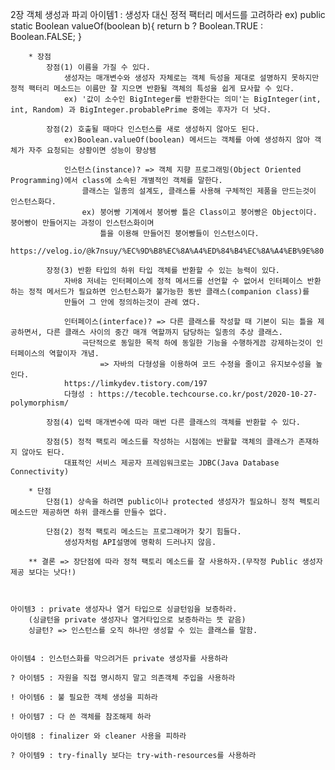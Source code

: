 2장 객체 생성과 파괴
	아이템1 : 생성자 대신 정적 팩터리 메서드를 고려하라 
		ex)
			public static Boolean valueOf(boolean b){
				return b ? Boolean.TRUE : Boolean.FALSE;
			}
			
		* 장점
			장점(1) 이름을 가질 수 있다.
				생성자는 매개변수와 생성자 자체로는 객체 득성을 제대로 설명하지 못하지만 정적 팩터리 메소드는 이름만 잘 지으면 반환될 객체의 특성을 쉽게 묘사할 수 있다.
				ex) '값이 소수인 BigInteger를 반환한다는 의미'는 BigInteger(int, int, Random) 과 BigInteger.probablePrime 중에는 후자가 더 낫다.
				
			장점(2) 호출될 때마다 인스턴스를 새로 생성하지 않아도 된다.
				ex)Boolean.valueOf(boolean) 메서드는 객체를 아예 생성하지 않아 객체가 자주 요청되는 상황이면 성능이 향상됌
				
				인스턴스(instance)? => 객체 지향 프로그래밍(Object Oriented Programming)에서 class에 소속된 개별적인 객체를 말한다.
					클래스는 일종의 설계도, 클래스를 사용해 구체적인 제품을 만드는것이 인스턴스화다.
					ex) 붕어빵 기계에서 붕어빵 틀은 Class이고 붕어빵은 Object이다. 붕어빵이 만들어지는 과정이 인스턴스화이며
						틀을 이용해 만들어진 붕어빵들이 인스턴스이다.
					https://velog.io/@k7nsuy/%EC%9D%B8%EC%8A%A4%ED%84%B4%EC%8A%A4%EB%9E%80
				
			장정(3) 반환 타입의 하위 타입 객체를 반환할 수 있는 능력이 있다.
				자바8 저네는 인터페이스에 정적 메서드를 선언할 수 없어서 인터페이스 반환하는 정적 메서드가 필요하면 인스턴스화가 불가능한 동반 클래스(companion class)를
				만들어 그 안에 정의하는것이 관례 였다.
				
				인터페이스(interface)? => 다른 클래스를 작성할 때 기본이 되는 틀을 제공하면서, 다른 클래스 사이의 중간 매개 역할까지 담당하는 일종의 추상 클래스.
					극단적으로 동일한 목적 하에 동일한 기능을 수행하게끔 강제하는것이 인터페이스의 역할이자 개념.
						=> 자바의 다형성을 이용하여 코드 수정을 줄이고 유지보수성을 높인다.
				https://limkydev.tistory.com/197
				다형성 : https://tecoble.techcourse.co.kr/post/2020-10-27-polymorphism/
			
			장점(4) 입력 매개변수에 따라 매번 다른 클래스의 객체를 반환할 수 있다.
			
			장점(5) 정적 팩토리 메소드를 작성하는 시점에는 반활할 객체의 클래스가 존재하지 않아도 된다.
				대표적인 서비스 제공자 프레임워크로는 JDBC(Java Database Connectivity)
				
		* 단점
			단점(1) 상속을 하려면 public이나 protected 생성자가 필요하니 정적 펙토리 메소드만 제공하면 하위 클래스를 만들수 없다.
			
			단점(2) 정적 팩토리 메소드는 프로그래머가 찾기 힘들다.
				생성자처럼 API설명에 명확히 드러나지 않음.
			
		** 결론 => 장단점에 따라 정적 팩토리 메소드를 잘 사용하자.(무작정 Public 생성자 제공 보다는 낫다!)
		
	
				
	아이템3 : private 생성자나 열거 타입으로 싱글턴임을 보증하라.
		(싱글턴을 private 생성자나 열거타입으로 보증하라는 뜻 같음) 
		싱글턴? => 인스턴스를 오직 하나만 생성할 수 있는 클래스를 말함.
		
		
	아이템4 : 인스턴스화를 막으려거든 private 생성자를 사용하라

	? 아이템5 : 자원을 직접 명시하지 말고 의존객체 주입을 사용하라
	
	! 아이템6 : 불 필요한 객체 생성을 피하라 
	
	! 아이템7 : 다 쓴 객체를 참조해제 하라 
	
	아이템8 : finalizer 와 cleaner 사용을 피하라
	
	? 아이템9 : try-finally 보다는 try-with-resources를 사용하라
		
